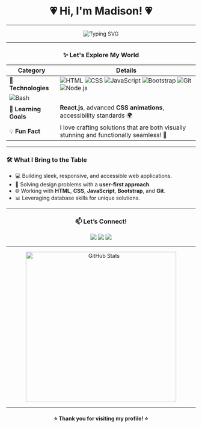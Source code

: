 
<h1 align="center">💗 Hi, I'm Madison! 💗</h1>

---

<div align="center">
  <img src="https://readme-typing-svg.demolab.com?font=Fira+Code&size=24&duration=4000&pause=1000&color=F75C7E&center=true&vCenter=true&width=600&lines=I'm+a+Full+Stack+Developer+%7C+UX+Designer;Creating+for+the+Web+%26+Beyond!+%F0%9F%8C%9F" alt="Typing SVG">
</div>


---


<div align="center">
  <h3>✨ Let's Explore My World</h3>
</div>

<div align ="center">

| **Category**          | **Details**                                                                                                                                   |
|-----------------------|-----------------------------------------------------------------------------------------------------------------------------------------------|
| 🔧 **Technologies**    | ![HTML](https://img.shields.io/badge/-HTML5-E34F26?logo=html5&logoColor=white) ![CSS](https://img.shields.io/badge/-CSS3-1572B6?logo=css3&logoColor=white) ![JavaScript](https://img.shields.io/badge/-JavaScript-F7DF1E?logo=javascript&logoColor=black) ![Bootstrap](https://img.shields.io/badge/-Bootstrap-7952B3?logo=bootstrap&logoColor=white) ![Git](https://img.shields.io/badge/-Git-F05032?logo=git&logoColor=white) ![Node.js](https://img.shields.io/badge/Node.js-339933?style=flat&logo=node.js&logoColor=white)
![Bash](https://img.shields.io/badge/Bash-4EAA25?style=flat&logo=GNU-bash&logoColor=white) |
| 🌱 **Learning Goals**  | **React.js**, advanced **CSS animations**, accessibility standards 🌍                                                                        |
| 💡 **Fun Fact**         | I love crafting solutions that are both visually stunning and functionally seamless! 🎨                                                    |

</div>


---


### 🛠️ **What I Bring to the Table**
- 💻 Building sleek, responsive, and accessible web applications.
- 🧩 Solving design problems with a **user-first approach**.
- 🌐 Working with **HTML**, **CSS**, **JavaScript**, **Bootstrap**, and **Git**.
- 📊 Leveraging database skills for unique solutions.

---


<div align="center">
  <h3>📫 Let’s Connect!</h3>
  <a href="https://www.linkedin.com/in/madison-graves-8b67a9270/" target="_blank"><img src="https://img.shields.io/badge/-LinkedIn-0A66C2?logo=linkedin&logoColor=white&style=for-the-badge"></a>
  <a href="mailto:ziaresutton@gmail.com"><img src="https://img.shields.io/badge/-Email-D14836?logo=gmail&logoColor=white&style=for-the-badge"></a>
  <a href="https://your-portfolio.com" target="_blank"><img src="https://img.shields.io/badge/-Portfolio-000000?logo=vercel&logoColor=white&style=for-the-badge"></a>
</div>

---

<div align="center" display= "hidden">
  <img src="https://github-readme-stats.vercel.app/api?username=Madison-Graves&show_icons=true&theme=radical" alt="GitHub Stats" width="400px">
</div>

---

<div align="center">
  <h4>⭐️ Thank you for visiting my profile! ⭐️</h4>
</div>
